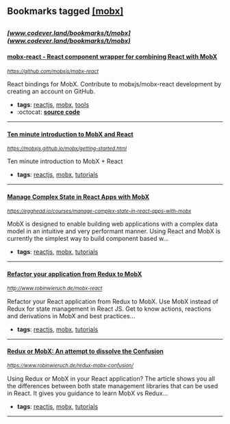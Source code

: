 ## Bookmarks tagged [[mobx]](https://www.codever.land/search?q=[mobx])

_<sup><sup>[www.codever.land/bookmarks/t/mobx](www.codever.land/bookmarks/t/mobx)</sup></sup>_
---
#### [mobx-react - React component wrapper for combining React with MobX](https://github.com/mobxjs/mobx-react)
_<sup>https://github.com/mobxjs/mobx-react</sup>_

React bindings for MobX. Contribute to mobxjs/mobx-react development by creating an account on GitHub.
* **tags**: [reactjs](../tagged/reactjs.md), [mobx](../tagged/mobx.md), [tools](../tagged/tools.md)
* :octocat: **[source code](https://github.com/mobxjs/mobx-react)**
---
#### [Ten minute introduction to MobX and React](https://mobxjs.github.io/mobx/getting-started.html)
_<sup>https://mobxjs.github.io/mobx/getting-started.html</sup>_

Ten minute introduction to MobX + React
* **tags**: [reactjs](../tagged/reactjs.md), [mobx](../tagged/mobx.md), [tutorials](../tagged/tutorials.md)
---
#### [Manage Complex State in React Apps with MobX](https://egghead.io/courses/manage-complex-state-in-react-apps-with-mobx)
_<sup>https://egghead.io/courses/manage-complex-state-in-react-apps-with-mobx</sup>_

MobX is designed to enable building web applications with a complex data model in an intuitive and very performant manner. Using React and MobX is currently the simplest way to build component based w...
* **tags**: [reactjs](../tagged/reactjs.md), [mobx](../tagged/mobx.md), [tutorials](../tagged/tutorials.md)
---
#### [Refactor your application from Redux to MobX](http://www.robinwieruch.de/mobx-react)
_<sup>http://www.robinwieruch.de/mobx-react</sup>_

Refactor your React application from Redux to MobX. Use MobX instead of Redux for state management in React JS. Get to know actions, reactions and derivations in MobX and best practices...
* **tags**: [reactjs](../tagged/reactjs.md), [mobx](../tagged/mobx.md), [tutorials](../tagged/tutorials.md)
---
#### [Redux or MobX: An attempt to dissolve the Confusion](https://www.robinwieruch.de/redux-mobx-confusion/)
_<sup>https://www.robinwieruch.de/redux-mobx-confusion/</sup>_

Using Redux or MobX in your React application? The article shows you all the differences between both state management libraries that can be used in React. It gives you guidance to learn MobX vs Redux...
* **tags**: [reactjs](../tagged/reactjs.md), [mobx](../tagged/mobx.md), [tutorials](../tagged/tutorials.md)
---
